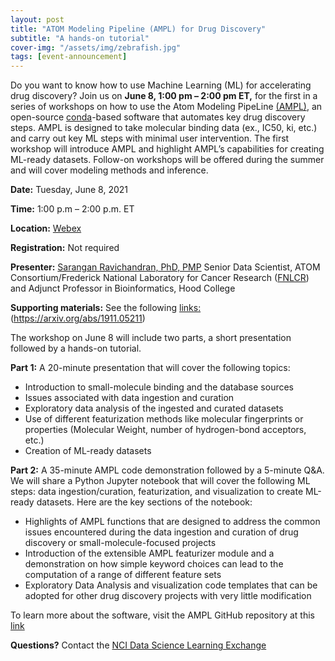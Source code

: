 ```yaml
---
layout: post
title: "ATOM Modeling Pipeline (AMPL) for Drug Discovery"
subtitle: "A hands-on tutorial"
cover-img: "/assets/img/zebrafish.jpg"
tags: [event-announcement]
---
```


Do you want to know how to use Machine Learning (ML) for accelerating drug discovery? Join us on **June 8, 1:00 pm – 2:00 pm ET,** for the first in a series of workshops on how to use the Atom Modeling PipeLine [(AMPL)](https://github.com/ATOMconsortium/AMPL), an open-source [conda](https://docs.conda.io/en/latest/)-based software that automates key drug discovery steps.  AMPL is designed to take molecular binding data (ex., IC50, ki, etc.) and carry out key ML steps with minimal user intervention. The first workshop will introduce AMPL and highlight AMPL’s capabilities for creating ML-ready datasets. Follow-on workshops will be offered during the summer and will cover modeling methods and inference.


**Date:** Tuesday, June 8, 2021

**Time:** 1:00 p.m – 2:00 p.m. ET

**Location:** [Webex](https://cbiit.webex.com/cbiit/onstage/g.php?MTID=e48de54732116bf8fc1f281aae7d60bd2)

**Registration:** Not required

**Presenter:** [Sarangan Ravichandran, PhD, PMP](https://sites.google.com/site/sakaravi/) Senior Data Scientist, ATOM Consortium/Frederick National Laboratory for Cancer
               Research ([FNLCR](https://frederick.cancer.gov)) and Adjunct Professor in Bioinformatics, Hood College
               
**Supporting materials:** See the following [links:](https://github.com/ravichas/AMPL-Tutorial)(https://arxiv.org/abs/1911.05211)

The workshop on June 8 will include two parts, a short presentation followed by a hands-on tutorial.

**Part 1:** A 20-minute presentation that will cover the following topics:

- Introduction to small-molecule binding and the database sources
- Issues associated with data ingestion and curation   
- Exploratory data analysis of the ingested and curated datasets 
- Use of different featurization methods like molecular fingerprints or properties (Molecular Weight, number of hydrogen-bond acceptors, etc.)
- Creation of ML-ready datasets  

**Part 2:** A 35-minute AMPL code demonstration followed by a 5-minute Q&A.
We will share a Python Jupyter notebook that will cover the following ML steps: data ingestion/curation, featurization, and visualization to create ML-ready datasets. Here are the key sections of the notebook:  
- Highlights of AMPL functions that are designed to address the common issues encountered during the data ingestion and curation of drug discovery or small-molecule-focused
  projects
- Introduction of the extensible AMPL featurizer module and a demonstration on how simple keyword choices can lead to the computation of a range of different feature sets
- Exploratory Data Analysis and visualization code templates that can be adopted for other drug discovery projects with very little modification   

To learn more about the software, visit the AMPL GitHub repository at this [link](https://github.com/ATOMconsortium/AMPL)

**Questions?** Contact the [NCI Data Science Learning Exchange](mailto:NCIDataScienceLearningExchange@mail.nih.gov)
